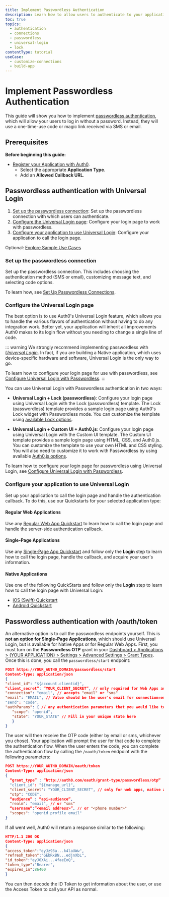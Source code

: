 ```yaml
---
title: Implement Passwordless Authentication
description: Learn how to allow users to authenticate to your application using passwordless authentication. This guide will show you how to set up your passwordless connection, configure your login screen, and configure your application.
toc: true
topics:
  - authentication
  - connections
  - passwordless
  - universal-login
  - lock
contentType: tutorial
useCase:
  - customize-connections
  - build-app
---
```

# Implement Passwordless Authentication

This guide will show you how to implement [passwordless authentication](/connections/passwordless), which will allow your users to log in without a password. Instead, they will use a one-time-use code or magic link received via SMS or email.

## Prerequisites

**Before beginning this guide:**

* [Register your Application with Auth0](/getting-started/set-up-app). 
  * Select the appropriate **Application Type**.
  * Add an **Allowed Callback URL**.

## Passwordless authentication with Universal Login

1. [Set up the passwordless connection](#set-up-the-passwordless-connection): Set up the passwordless connection with which users can authenticate.
1. [Configure the Universal Login page](#configure-the-universal-login-page): Configure your login page to work with passwordless.
1. [Configure your application to use Universal Login](#configure-your-application-to-use-universal-login): Configure your application to call the login page. 

Optional: [Explore Sample Use Cases](/connections/passwordless/concepts/sample-use-cases-rules)

### Set up the passwordless connection

Set up the passwordless connection. This includes choosing the authentication method (SMS or email), customizing message text, and selecting code options.

To learn how, see [Set Up Passwordless Connections](/dashboard/guides/connections/set-up-connections-passwordless).

### Configure the Universal Login page

The best option is to use Auth0's Universal Login feature, which allows you to handle the various flavors of authentication without having to do any integration work. Better yet, your application will inherit all improvements Auth0 makes to its login flow without you needing to change a single line of code.

::: warning
We strongly recommend implementing passwordless with <dfn data-key="universal-login">[Universal Login](/universal-login)</dfn>. In fact, if you are building a Native application, which uses device-specific hardware and software, Universal Login is the only way to go.

To learn how to configure your login page for use with passwordless, see [Configure Universal Login with Passwordless](/dashboard/guides/universal-login/configure-login-page-passwordless).
:::

You can use Universal Login with Passwordless authentication in two ways:

* **Universal Login + Lock (passwordless)**: Configure your login page using Universal Login with the Lock (passwordless) template. The Lock (passwordless) template provides a sample login page using Auth0's Lock widget with Passwordless mode. You can customize the template using [available Lock options](/libraries/lock/v11#passwordless). 

* **Universal Login + Custom UI + Auth0.js**: Configure your login page using Universal Login with the Custom UI template. The Custom UI template provides a sample login page using HTML, CSS, and Auth0.js. You can customize the template to use your own HTML and CSS styling. You will also need to customize it to work with Passwordless by using available [Auth0.js options](/libraries/auth0js/v9#passwordless-login).

To learn how to configure your login page for passwordless using Universal Login, see [Configure Universal Login with Passwordless](/dashboard/guides/universal-login/configure-login-page-passwordless).

### Configure your application to use Universal Login

Set up your application to call the login page and handle the authentication callback. To do this, use our Quickstarts for your selected application type:

#### Regular Web Applications

Use any [Regular Web App Quickstart](/quickstart/webapp) to learn how to call the login page and handle the server-side authentication callback.

#### Single-Page Applications

Use any [Single-Page App Quickstart](/quickstarts/spa) and follow only the **Login** step to learn how to call the login page, handle the callback, and acquire your user's information.

#### Native Applications

Use one of the following QuickStarts and follow only the **Login** step to learn how to call the login page with Universal Login:

* [iOS (Swift) Quickstart](/quickstart/native/ios-swift/00-login)
* [Android Quickstart](/quickstart/native/android/00-login)

## Passwordless authentication with /oauth/token

An alternative option is to call the passwordless endpoints yourself. This is **not an option for Single-Page Applications**, which should use Universal Login, but is available for Native Apps or for Regular Web Apps. First, you must turn on the **Passwordless OTP** grant in your [Dashboard > Applications > (YOUR APPLICATION) > Settings > Advanced Settings > Grant Types](${manage_url}). Once this is done, you call the `passwordless/start` endpoint:

```json
POST https://YOUR_AUTH0_DOMAIN/passwordless/start
Content-Type: application/json
{
"client_id": "${account.clientid}",
“client_secret”: “YOUR_CLIENT_SECRET”, // only required for Web Apps as Native apps don’t have a client secret
"connection": "email", // accepts "email" or "sms"
"email": "EMAIL", // Value should be the user's email for connection=email; for sms, use "phone_number": "PHONE_NUMBER"
"send": "code",
"authParams": { // any authentication parameters that you would like to add
   "scope": "openid",
   "state": "YOUR_STATE" // Fill in your unique state here
   }
}
```

The user will then receive the OTP code (either by email or sms, whichever you chose). Your application will prompt the user for that code to complete the authentication flow. When the user enters the code, you can complete the authentication flow by calling the `/oauth/token` endpoint with the following parameters:

```json
POST https://YOUR_AUTH0_DOMAIN/oauth/token
Content-Type: application/json
{
  “grant_type” : “http://auth0.com/oauth/grant-type/passwordless/otp”
  "client_id": "${manage_url}",
  "client_secret": "YOUR_CLIENT_SECRET", // only for web apps, native apps don’t have a client secret
  "otp": "CODE",
  “audience” : “api-audience”,
  "realm": "email", // or "sms" 
  “username”:”<email address>”, // or "<phone number>"
  "scopes": "openid profile email"
}
```

If all went well, Auth0 will return a response similar to the following:

```json
HTTP/1.1 200 OK
Content-Type: application/json
{
"access_token":"eyJz93a...k4laUWw",
"refresh_token":"GEbRxBN...edjnXbL",
"id_token":"eyJ0XAi...4faeEoQ",
"token_type":"Bearer",
"expires_in":86400
}
```

You can then decode the ID Token to get information about the user, or use the Access Token to call your API as normal.